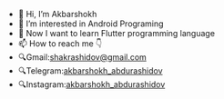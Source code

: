 - 👋 Hi, I’m Akbarshokh
- 👀 I’m interested in Android Programing
- 🌱 Now I want to learn Flutter programming language
- 📫 How to reach me 👇
- 🔍Gmail:shakrashidov@gmail.com 
- 🔍Telegram:[akbarshokh_abdurashidov](https://t.me/akbarshokh_abdurashidov)
- 🔍Instagram:[akbarshokh_abdurashidov](https://www.instagram.com/akbarshokh_abdurashidov)

<!---
akbarshokhabdurashidov/akbarshokhabdurashidov is a ✨ special ✨ repository because its `README.md` (this file) appears on your GitHub profile.
You can click the Preview link to take a look at your changes.
--->
